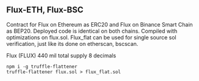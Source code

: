 ## Flux-ETH, Flux-BSC

Contract for Flux on Ethereum as ERC20 and Flux on Binance Smart Chain as BEP20.
Deployed code is identical on both chains.
Compiled with optimizations on flux.sol.
Flux_flat can be used for single source sol verification, just like its done on etherscan, bscscan.

Flux (FLUX)
440 mil total supply
8 decimals

```
npm i -g truffle-flattener
truffle-flattener flux.sol > flux_flat.sol
```